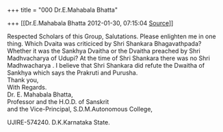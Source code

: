 +++
title = "000 Dr.E.Mahabala Bhatta"

+++
[[Dr.E.Mahabala Bhatta	2012-01-30, 07:15:04 [Source](https://groups.google.com/g/bvparishat/c/nF1J3XoXQ6g)]]



Respected Scholars of this Group, Salutations. Please enlighten me in one thing. Which Dvaita was criticiced by Shri Shankara Bhagavathpada? Whether it was the Sankhya Dvaitha or the Dvaitha preached by Shri Madhvacharya of Udupi? At the time of Shri Shankara there was no Shri Madhwacharya . I believe that Shri Shankara did refute the Dwaitha of Sankhya which says the Prakruti and Purusha.  
 Thank you,  
 With Regards.  
 Dr. E. Mahabala Bhatta,  
 Professor and the H.O.D. of Sanskrit  
 and the Vice-Principal, S.D.M.Autonomous College,  
  
 UJIRE-574240. D.K.Karnataka State.  
  
  
  
  
  
  
  
  
  
  
  
  
  
  

